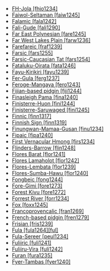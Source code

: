 - [FH-Jola [fhjo1234]](tree/atla1278/nort3146/cent2230/bakk1238/jool1234/jola1264/fhjo1234/md.ini)
- [Faiwol-Seltaman [faiw1245]](tree/nucl1709/cent2116/awyu1265/okok1235/okkk1242/moun1253/divi1235/tifa1246/tifa1247/faiw1245/md.ini)
- [Falamic [fala1242]](tree/sino1245/kuki1245/kuki1246/cent2330/cent2005/laic1236/fala1242/md.ini)
- [Fali-Gude [fali1290]](tree/afro1255/chad1250/bium1280/sout3145/bium1271/gude1247/gude1248/fali1290/md.ini)
- [Far East Polynesian [fare1245]](tree/aust1307/mala1545/east2712/ocea1241/cent2060/east2445/poly1242/nucl1485/nort3246/solo1260/cent2298/east2449/east2895/fare1245/md.ini)
- [Far West Lakes Plain [farw1236]](tree/lake1255/farw1236/md.ini)
- [Farefareic [fraf1239]](tree/atla1278/volt1241/nort3149/gura1261/cent2243/nort2777/bwam1248/otiv1239/nucl1743/gurm1247/west2461/nucl1748/nort3234/moss1237/fraf1239/md.ini)
- [Farsic [fars1255]](tree/indo1319/clas1257/indo1320/iran1269/sout3157/midd1352/mode1259/fars1254/fars1255/md.ini)
- [Farsic-Caucasian Tat [fars1254]](tree/indo1319/clas1257/indo1320/iran1269/sout3157/midd1352/mode1259/fars1254/md.ini)
- [Fataluku-Oirata [fata1246]](tree/timo1261/east2520/fata1246/md.ini)
- [Fayu-Kirikiri [fayu1239]](tree/lake1255/tari1255/west2582/fayu1239/md.ini)
- [Fer-Gula [ferg1237]](tree/cent2225/sara1341/sbbo1237/nucl1719/ferg1237/md.ini)
- [Feroge-Mangaya [fero1243]](tree/atla1278/volt1241/nort3149/came1255/uban1244/sere1262/fero1243/md.ini)
- [Fijian-based pidgin [fiji1244]](tree/pidg1258/fiji1244/md.ini)
- [Finasleigh Pama [fina1240]](tree/pama1250/pama1251/fina1240/md.ini)
- [Finisterre-Huon [fini1244]](tree/nucl1709/fini1244/md.ini)
- [Finisterre-Saruwaged [fini1245]](tree/nucl1709/fini1244/fini1245/md.ini)
- [Finnic [finn1317]](tree/ural1272/finn1317/md.ini)
- [Finnish Sign [finn1319]](tree/sign1238/deaf1237/swed1257/finn1319/md.ini)
- [Finungwan-Mamaa-Gusan [finu1234]](tree/nucl1709/fini1244/fini1245/erap1240/finu1234/md.ini)
- [Fipaic [fipa1240]](tree/atla1278/volt1241/benu1247/bant1294/sout3152/narr1281/east2731/corr1234/mboz1235/mwik1240/fipa1240/md.ini)
- [First Vernacular Hmong [firs1234]](tree/hmon1336/hmon1337/nucl1714/nucl1720/west2803/grea1295/chua1248/firs1234/md.ini)
- [Flinders-Barrow [flin1248]](tree/pama1250/pama1251/comp1236/wika1239/flin1248/md.ini)
- [Flores Barat [flor1241]](tree/aust1307/mala1545/bima1248/flor1240/flor1241/md.ini)
- [Flores Lamaholot [flor1242]](tree/aust1307/mala1545/bima1248/flor1239/lama1293/flor1242/md.ini)
- [Flores-Lembata [flor1239]](tree/aust1307/mala1545/bima1248/flor1239/md.ini)
- [Flores-Sumba-Hawu [flor1240]](tree/aust1307/mala1545/bima1248/flor1240/md.ini)
- [Fongbeic [fong1244]](tree/atla1278/volt1241/kwav1236/gbee1241/east2711/fong1244/md.ini)
- [Fore-Gimi [fore1273]](tree/nucl1709/kain1273/goro1272/nucl1760/fore1273/md.ini)
- [Forest Kivu [fore1272]](tree/atla1278/volt1241/benu1247/bant1294/sout3152/narr1281/east2731/nort3203/grea1289/west2842/kivu1239/fore1272/md.ini)
- [Forrest River [forr1234]](tree/worr1236/nort2751/forr1234/md.ini)
- [Fox [foxx1245]](tree/algi1248/algo1256/algo1257/east2765/foxx1245/md.ini)
- [Francoprovencalic [fran1269]](tree/indo1319/clas1257/ital1284/lati1262/lati1263/impe1234/roma1334/ital1285/west2813/shif1234/nort3208/gall1280/oila1234/fran1269/md.ini)
- [French-based pidgin [fren1279]](tree/pidg1258/fren1279/md.ini)
- [Frisian [fris1239]](tree/indo1319/clas1257/germ1287/nort3152/west2793/nort3175/angl1264/fris1239/md.ini)
- [Fula [fula1264][ful]](tree/atla1278/nort3146/peul1234/fula1264/md.ini)
- [Fula-Sereer [peul1234]](tree/atla1278/nort3146/peul1234/md.ini)
- [Fuliiric [fuli1241]](tree/atla1278/volt1241/benu1247/bant1294/sout3152/narr1281/east2731/nort3203/grea1289/west2842/kivu1239/fore1272/fuli1241/md.ini)
- [Fuliiru-Vira [fuli1242]](tree/atla1278/volt1241/benu1247/bant1294/sout3152/narr1281/east2731/nort3203/grea1289/west2842/kivu1239/fore1272/fuli1241/fuli1242/md.ini)
- [Furan [fura1235]](tree/fura1235/md.ini)
- [Fyer-Tambas [fyer1240]](tree/afro1255/chad1250/west2785/west2714/west2716/fyer1240/md.ini)
